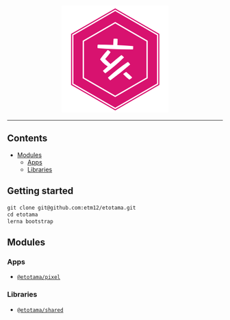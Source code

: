
<center>
  <img src="https://raw.githubusercontent.com/etm12/etotama/master/assets/logo.png" alt="干支娘" />
</center>

---

## Contents

  - [Modules](#modules)
    - [Apps](#apps)
    - [Libraries](#libraries)

## Getting started

```
git clone git@github.com:etm12/etotama.git
cd etotama
lerna bootstrap
```

## Modules

### Apps

  - [`@etotama/pixel`](./apps/pixel)

### Libraries

  - [`@etotama/shared`](./core/shared)
